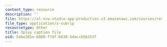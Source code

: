 ```yaml
---
content_type: resource
description: ''
file: https://ol-ocw-studio-app-production.s3.amazonaws.com/courses/res-10-s95-physics-of-covid-19-transmission-fall-2020/5abe281eb080f7dfb6395daccb5b253f_MRdNlTEoIFE.srt
file_type: application/x-subrip
resourcetype: Other
title: 3play caption file
uid: 5abe281e-b080-f7df-b639-5daccb5b253f
---
```

